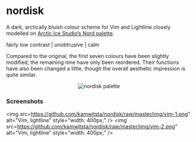 nordisk
=======

A dark, arctically bluish colour scheme for Vim and Lightline closely modelled on [Arctic Ice Studio’s Nord palette](https://github.com/arcticicestudio/nord).

fairly low contrast | unobtrusive | calm

Compared to the original, the first seven colours have been slightly modified; the remaining nine have only been reordered. Their functions have also been changed a little, though the overall aesthetic impression is quite similar.

<center><img src="https://github.com/kamwitsta/nordisk/raw/master/img/nordisk.png" alt="nordisk palette"></center>

### Screenshots

<img src=https://github.com/kamwitsta/nordisk/raw/master/img/vim-1.png" alt="Vim, lightline" style="width: 400px;" />
<img src=https://github.com/kamwitsta/nordisk/raw/master/img/vim-2.png" alt="Vim, lightline" style="width: 400px;" />
